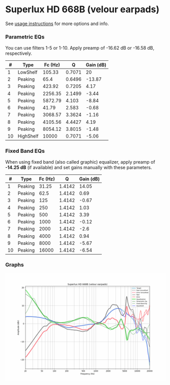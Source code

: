 # Superlux HD 668B (velour earpads)
See [usage instructions](https://github.com/jaakkopasanen/AutoEq#usage) for more options and info.

### Parametric EQs
You can use filters 1-5 or 1-10. Apply preamp of -16.62 dB or -16.58 dB, respectively.

|   # | Type      |   Fc (Hz) |      Q |   Gain (dB) |
|-----|-----------|-----------|--------|-------------|
|   1 | LowShelf  |    105.33 | 0.7071 |       20    |
|   2 | Peaking   |     65.4  | 0.6496 |      -13.87 |
|   3 | Peaking   |    423.92 | 0.7205 |        4.17 |
|   4 | Peaking   |   2256.35 | 2.1499 |       -3.44 |
|   5 | Peaking   |   5872.79 | 4.103  |       -8.84 |
|   6 | Peaking   |     41.79 | 2.583  |       -0.68 |
|   7 | Peaking   |   3068.57 | 3.3624 |       -1.16 |
|   8 | Peaking   |   4105.56 | 4.4427 |        4.19 |
|   9 | Peaking   |   8054.12 | 3.8015 |       -1.48 |
|  10 | HighShelf |  10000    | 0.7071 |       -5.06 |

### Fixed Band EQs
When using fixed band (also called graphic) equalizer, apply preamp of **-14.25 dB** (if available) and set gains manually with these parameters.

|   # | Type    |   Fc (Hz) |      Q |   Gain (dB) |
|-----|---------|-----------|--------|-------------|
|   1 | Peaking |     31.25 | 1.4142 |       14.05 |
|   2 | Peaking |     62.5  | 1.4142 |        0.69 |
|   3 | Peaking |    125    | 1.4142 |       -0.67 |
|   4 | Peaking |    250    | 1.4142 |        1.03 |
|   5 | Peaking |    500    | 1.4142 |        3.39 |
|   6 | Peaking |   1000    | 1.4142 |       -0.12 |
|   7 | Peaking |   2000    | 1.4142 |       -2.6  |
|   8 | Peaking |   4000    | 1.4142 |        0.94 |
|   9 | Peaking |   8000    | 1.4142 |       -5.67 |
|  10 | Peaking |  16000    | 1.4142 |       -6.54 |

### Graphs
![](./Superlux%20HD%20668B%20(velour%20earpads).png)
